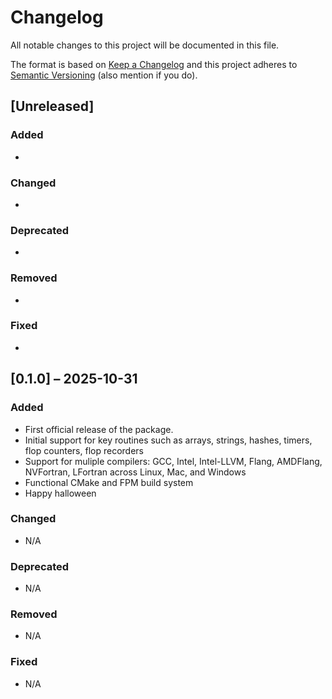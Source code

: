 # Changelog

All notable changes to this project will be documented in this file.

The format is based on [Keep a Changelog](https://keepachangelog.com/en/1.0.0/)
and this project adheres to [Semantic Versioning](https://semver.org/) (also mention if you do).

## [Unreleased]
### Added
-

### Changed
-

### Deprecated
-

### Removed
-

### Fixed
-


## [0.1.0] – 2025-10-31
### Added
- First official release of the package.
- Initial support for key routines such as arrays, strings, hashes, timers, flop counters, flop recorders
- Support for muliple compilers: GCC, Intel, Intel-LLVM, Flang, AMDFlang, NVFortran, LFortran across Linux, Mac, and Windows
- Functional CMake and FPM build system
- Happy halloween

### Changed
- N/A

### Deprecated
- N/A

### Removed
- N/A

### Fixed
- N/A
